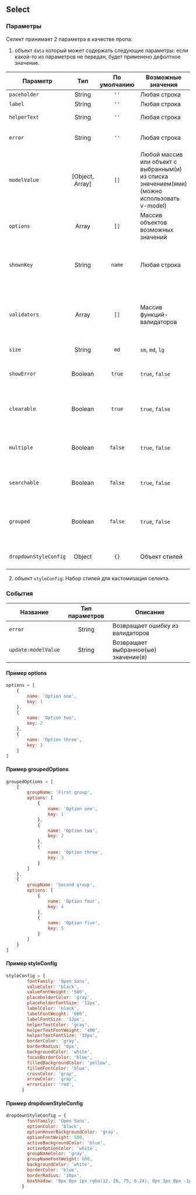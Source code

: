 ## Select

### Параметры
Селект принимает 2 параметра в качестве пропа:
1. объект `data` который может содержать следующие параметры:
   если какой-то из параметров не передан, будет применено дефолтное значение.

| Параметр                |       Тип       | По умолчанию | Возможные значения                                                                           | Описание                                                         |
|-------------------------|:---------------:|:------------:|----------------------------------------------------------------------------------------------|------------------------------------------------------------------|
| ``paceholder``          |     String      |    ``''``    | Любая строка                                                                                 | Placeholder                                                      |
| ``label``               |     String      |    ``''``    | Любая строка                                                                                 | Label                                                            |
| ``helperText``          |     String      |    ``''``    | Любая строка                                                                                 | Мелкий текст под селектом                                        |
| ``error``               |     String      |    ``''``    | Любая строка                                                                                 | Вывод кастомной ошибки                                           |
| ``modelValue``          | [Object, Array] |    ``[]``    | Любой массив или объект с выбранным(и) из списка значением(ями) (можно использовать v-model) | Значение(я) селекта (можно использовать v-model)                 |
| ``options``             |      Array      |    ``[]``    | Массив объектов возможных значений                                                           | Список возможных значений                                        |
| ``shownKey``            |     String      |   ``name``   | Любая строка                                                                                 | Ключ, по которому выводить значение в селект и дропдаун          |
| ``validators``          |      Array      |    ``[]``    | Массив функций-валидаторов                                                                   | Проверка значения будет проходить через каждую функцию-валидатор |
| ``size``                |     String      |    ``md``    | ``sm``, ``md``, ``lg``                                                                       | Размер селекта                                                   |
| ``showError``           |     Boolean     |   ``true``   | ``true``, ``false``                                                                          | Показывать ошибку и состояние селекта                            |
| ``clearable``           |     Boolean     |   ``true``   | ``true``, ``false``                                                                          | Стирать введенное значение с помощью кнопки                      |
| ``multiple``            |     Boolean     |  ``false``   | ``true``, ``false``                                                                          | Возможность выбора более одного значения из списка               |
| ``searchable``          |     Boolean     |  ``false``   | ``true``, ``false``                                                                          | Осуществлять поиск по списку значений                            |
| ``grouped``             |     Boolean     |  ``false``   | ``true``, ``false``                                                                          | Группировать список в дропдауне (нужен определенный вид options) |
| ``dropdownStyleConfig`` |     Object      |    ``{}``    | Объект стилей                                                                                | Кастомизация стилей дропдауна                                    |

2. объект `styleConfig`:
Набор стилей для кастомизация селекта.

### События

| Название              | Тип параметров | Описание                             |
|-----------------------|:--------------:|--------------------------------------|
| ``error``             |     String     | Возвращает ошибку из валидаторов     |
| ``update:modelValue`` |     String     | Возвращает выбранное(ые) значение(я) |

#### Пример options
```javascript
options = [
    {
        name: 'Option one',
        key: 1
    },
    {
        name: 'Option two',
        key: 2
    },
    {
        name: 'Option three',
        key: 3
    }
]
```


#### Пример groupedOptions
```javascript
groupedOptions = [
    {
        groupName: 'First group',
        options: [
            {
                name: 'Option one',
                key: 1
            },
            {
                name: 'Option two',
                key: 2
            },
            {
                name: 'Option three',
                key: 3
            }
        ]
    },
    {
        groupName: 'Second group',
        options: [
            {
                name: 'Option four',
                key: 4
            },
            {
                name: 'Option five',
                key: 5
            }
        ]
    }
]
```

#### Пример styleConfig

````javascript
styleConfig = {
        fontFamily: 'Open Sans',
        valueColor: 'black',
        valueFontWeight: '500',
        placeholderColor: 'gray',
        placeholderFontSize: '12px',
        labelColor: 'black',
        labelFontWeight: '600',
        labelFontSize: '12px',
        helperTextColor: 'gray',
        helperTextFontWeight: '400',
        helperTextFontSize: '10px',
        borderColor: 'gray',
        borderRadius: '6px',
        backgroundColor: 'white',
        focusBorderColor: 'blue',
        filledBackgroundColor: 'yellow',
        filledFontColor: 'blue',
        crossColor: 'gray',
        arrowColor: 'gray',
        errorColor: 'red',
      }
````

#### Пример dropdownStyleConfig

````javascript
dropdownStyleConfig = {
        fontFamily: 'Open Sans',
        optionColor: 'black',
        optionHoverBackgroundColor: 'gray',
        optionFontWeight: 500,
        activeBackgroundColor: 'blue',
        activeOptionColor: 'white',
        groupNameColor: 'gray',
        groupNameFontWeight: 600,
        backgroundColor: 'white',
        borderColor: 'blue',
        borderRadius: '10px',
        boxShadow: '0px 0px 1px rgba(12, 26, 75, 0.24), 0px 3px 8px -1px rgba(50, 50, 71, 0.05)'
      }
````